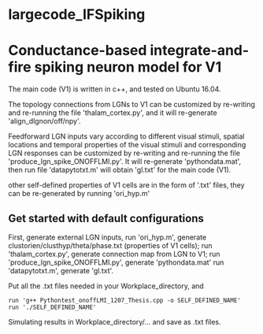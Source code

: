 # largecode_IFSpiking

# Conductance-based integrate-and-fire spiking neuron model for V1 
The main code (V1) is written in c++, and tested on  Ubuntu 16.04.

The topology connections from LGNs to V1 can be customized by re-writing and re-running the file 'thalam_cortex.py', and it will re-generate 'align_dlgnon/off/npy'.

Feedforward LGN inputs vary according to different visual stimuli, spatial locations and temporal properties of the visual stimuli and corresponding LGN responses can be customized by re-writing and re-running the file 'produce_lgn_spike_ONOFFLMI.py'. It will re-generate 'pythondata.mat', then run file 'datapytotxt.m' will obtain 'gl.txt' for the main code (V1).

other self-defined properties of V1 cells are in the form of '.txt' files, they can be re-generated by running 'ori_hyp.m'

## Get started with default configurations
First, generate external LGN inputs,
    run 'ori_hyp.m', generate clustorien/clusthyp/theta/phase.txt (properties of V1 cells);
    run 'thalam_cortex.py', generate connection map from LGN to V1;
    run 'produce_lgn_spike_ONOFFLMI.py', generate 'pythondata.mat'
    run 'datapytotxt.m', generate 'gl.txt'.
    
Put all the .txt files needed in your Workplace_directory, and 

    run 'g++ Pythontest_onoffLMI_1207_Thesis.cpp -o SELF_DEFINED_NAME'
    run './SELF_DEFINED_NAME'

Simulating results in Workplace_directory/... and save as .txt files.

